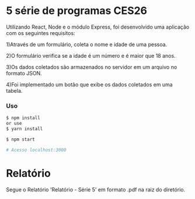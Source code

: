 # 5 série de programas CES26

Utilizando React, Node e o módulo Express, foi desenvolvido uma aplicação com os seguintes requisitos:

1)Através de um formulário, coleta o nome e idade de uma pessoa.

2)O formulário verifica se a idade é um número e é maior que 18 anos.

3)Os dados coletados são armazenados no servidor em um arquivo no formato JSON.

4)Foi implementado um botão que exibe os dados coletados em uma tabela.

### Uso

```sh
$ npm install
or use
$ yarn install
```

```sh
$ npm start

# Acesso localhost:3000

```
# Relatório

Segue o Relatório 'Relatório - Série 5' em formato .pdf na raiz do diretório.

